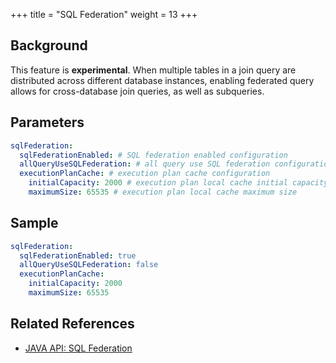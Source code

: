 +++
title = "SQL Federation"
weight = 13
+++

## Background

This feature is **experimental**.
When multiple tables in a join query are distributed across different database instances, enabling federated query allows for cross-database join queries, as well as subqueries.

## Parameters

```yaml
sqlFederation:
  sqlFederationEnabled: # SQL federation enabled configuration
  allQueryUseSQLFederation: # all query use SQL federation configuration
  executionPlanCache: # execution plan cache configuration
    initialCapacity: 2000 # execution plan local cache initial capacity
    maximumSize: 65535 # execution plan local cache maximum size
```

## Sample

```yaml
sqlFederation:
  sqlFederationEnabled: true
  allQueryUseSQLFederation: false
  executionPlanCache:
    initialCapacity: 2000
    maximumSize: 65535
```

## Related References

- [JAVA API: SQL Federation](/en/user-manual/shardingsphere-jdbc/java-api/rules/sql-federation/)
